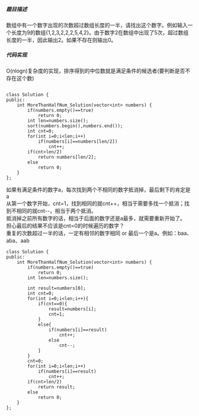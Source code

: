 ##### 题目描述
数组中有一个数字出现的次数超过数组长度的一半，请找出这个数字。例如输入一个长度为9的数组{1,2,3,2,2,2,5,4,2}。由于数字2在数组中出现了5次，超过数组长度的一半，因此输出2。如果不存在则输出0。


##### 代码实现
O(nlogn)复杂度的实现，排序得到的中位数就是满足条件的候选者(要判断是否不存在这个数)
```

class Solution {
public:
    int MoreThanHalfNum_Solution(vector<int> numbers) {
        if(numbers.empty()==true)
            return 0;
        int len=numbers.size();
        sort(numbers.begin(),numbers.end());
        int cnt=0;
        for(int i=0;i<len;i++)
            if(numbers[i]==numbers[len/2])
                cnt++;
        if(cnt>len/2)
            return numbers[len/2];
        else
            return 0;
    }
};

 ```     

如果有满足条件的数字a，每次找到两个不相同的数字抵消掉，最后剩下的肯定是a  
从第一个数字开始，cnt=1，找到相同的就cnt++，相当于需要多找一个抵消；找到不相同的就cnt--，相当于两个抵消。  
抵消掉之前所有数字的话，相当于后面的数字还是a最多，就需要重新开始了。  
担心最后的结果不应该是cnt=0的时候遍历的数字？  
重复的次数超过一半的话，一定有相邻的数字相同 or 最后一个是a。例如：baa、aba、aab
```
class Solution {
public:
    int MoreThanHalfNum_Solution(vector<int> numbers) {
        if(numbers.empty()==true)
            return 0;
        int len=numbers.size();
        
        int result=numbers[0];
        int cnt=0;
        for(int i=0;i<len;i++){
            if(cnt==0){
                result=numbers[i];
                cnt=1;
            }
            else{
                if(numbers[i]==result)
                    cnt++;
                else
                    cnt--;
            }
        }
        cnt=0;
        for(int i=0;i<len;i++)
            if(numbers[i]==result)
                cnt++;
        if(cnt>len/2)
            return result;
        else
            return 0;
    }
};


```